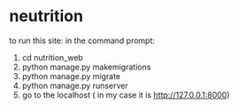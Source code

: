 # neutrition


to run this site: 
in the command prompt:
1. cd nutrition_web
2. python manage.py makemigrations
3. python manage.py migrate
4. python manage.py runserver
5. go to the localhost ( in my case it is http://127.0.0.1:8000)
